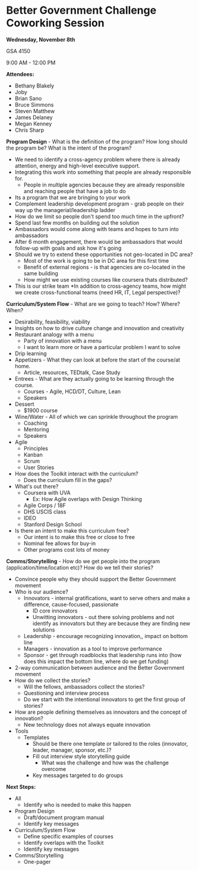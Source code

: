 # Better Government Challenge Coworking Session

**Wednesday, November 8th**

GSA 4150

9:00 AM - 12:00 PM

**Attendees:**

* Bethany Blakely
* Joby
* Brian Sano
* Bruce Simmons
* Steven Matthew
* James Delaney
* Megan Kenney
* Chris Sharp

**Program Design** - What is the definition of the program? How long should the program be? What is the intent of the program?

* We need to identify a cross-agency problem where there is already attention, energy and high-level executive support.
* Integrating this work into something that people are already responsible for.
    * People in multiple agencies because they are already responsible and reaching people that have a job to do
* Its a program that we are bringing to your work
* Complement leadership development program - grab people on their way up the managerial/leadership ladder
* How do we limit so people don't spend too much time in the upfront?
* Spend last few months on building out the solution
* Ambassadors would come along with teams and hopes to turn into ambassadors
* After 6 month engagement, there would be ambassadors that would follow-up with goals and ask how it's going
* Should we try to extend these opportunities not geo-located in DC area?
    * Most of the work is going to be in DC area for this first time
    * Benefit of external regions - is that agencies are co-located in the same building
    * How might we use existing courses like coursera thats distributed?
* This is our strike team
*In addition to cross-agency teams, how might we create cross-functional teams (need HR, IT, Legal perspective)?

**Curriculum/System Flow** - What are we going to teach? How? Where? When? 

* Desirability, feasibility, viability
* Insights on how to drive culture change and innovation and creativity
* Restaurant analogy with a menu
    * Party of innovation with a menu
    * I want to learn more or have a particular problem I want to solve
* Drip learning
* Appetizers - What they can look at before the start of the course/at home. 
    * Article, resources, TEDtalk, Case Study
* Entrees - What are they actually going to be learning through the course. 
    * Courses - Agile, HCD/DT, Culture, Lean
    * Speakers
* Dessert
    * $1900 course
* Wine/Water - All of which we can sprinkle throughout the program
    * Coaching
    * Mentoring
    * Speakers 
 * Agile
    * Principles
    * Kanban
    * Scrum
    * User Stories
* How does the Toolkit interact with the curriculum?
    * Does the curriculum fill in the gaps?
* What's out there?
    * Coursera with UVA
        * Ex: How Agile overlaps with Design Thinking
    * Agile Corps / 18F
    * DHS USCIS class
    * IDEO
    * Stanford Design School
* Is there an intent to make this curriculum free?
    * Our intent is to make this free or close to free
    * Nominal fee allows for buy-in
    * Other programs cost lots of money

**Comms/Storytelling** - How do we get people into the program (application/time/location etc)? How do we tell their stories?

* Convince people why they should support the Better Government movement
* Who is our audience?
    * Innovators - internal gratifications, want to serve others and make a difference, cause-focused, passionate
      * ID core innovators
      * Unwitting innovators - out there solving problems and not identify as innovators but they are because they are finding new solutions
    * Leadership - encourage recognizing innovation,, impact on bottom line
    * Managers - innovation as a tool to improve performance
    * Sponsor - get through roadblocks that leadership runs into (how does this impact the bottom line, where do we get funding)
* 2-way communication between audience and the Better Government movement
* How do we collect the stories?
    * Will the fellows, ambassadors collect the stories?
    * Questioning and interview process
    * Do we start with the intentional innovators to get the first group of stories?
* How are people defining themselves as innovators and the concept of innovation?
    * New technology does not always equate innovation
* Tools
    * Templates
      * Should be there one template or tailored to the roles (innovator, leader, manager, sponsor, etc.)?
      * Fill out interview style storytelling guide
          * What was the challenge and how was the challenge overcome
      * Key messages targeted to do groups

**Next Steps:**

* All
    * Identify who is needed to make this happen
* Program Design
    * Draft/document program manual
    * Identify key messages
* Curriculum/System Flow
    * Define specific examples of courses
    * Identify overlaps with the Toolkit
    * Identify key messages
* Comms/Storytelling
    * One-pager
